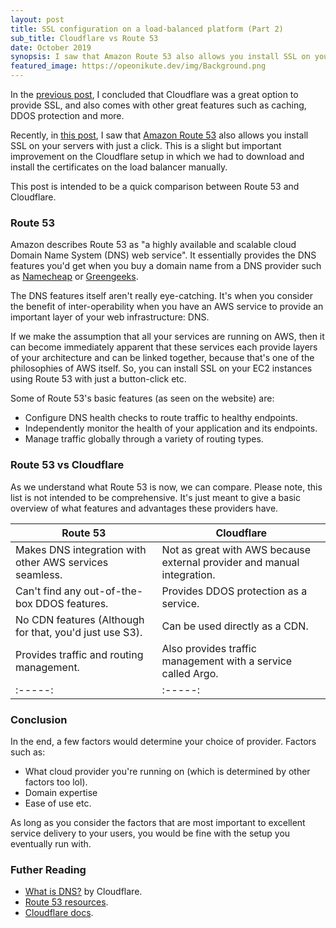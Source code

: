```yaml
---
layout: post
title: SSL configuration on a load-balanced platform (Part 2)
sub_title: Cloudflare vs Route 53
date: October 2019
synopsis: I saw that Amazon Route 53 also allows you install SSL on your servers with just a click. This is a slight but important improvement on the Cloudflare setup in which we had to download and install the certificates on the load balancer manually.
featured_image: https://opeonikute.dev/img/Background.png
---
```


In the [previous post](/posts/SSL-configuration-on-a-load-balanced-platform), I concluded that Cloudflare was a great option to provide SSL, and also comes with other great features such as caching, DDOS protection and more.

Recently, in [this post](https://medium.com/free-code-camp/distributed-systems-when-you-should-build-them-and-how-to-scale-a-step-by-step-guide-37e76a177218), I saw that [Amazon Route 53](https://aws.amazon.com/route53/) also allows you install SSL on your servers with just a click. This is a slight but important improvement on the Cloudflare setup in which we had to download and install the certificates on the load balancer manually. 

This post is intended to be a quick comparison between Route 53 and Cloudflare.

### Route 53

Amazon describes Route 53 as "a highly available and scalable cloud Domain Name System (DNS) web service". It essentially provides the DNS features you'd get when you buy a domain name from a DNS provider such as [Namecheap](http://namecheap.com) or [Greengeeks](http://greengeeks.com). 

The DNS features itself aren't really eye-catching. It's when you consider the benefit of inter-operability when you have an AWS service to provide an important layer of your web infrastructure: DNS. 

If we make the assumption that all your services are running on AWS, then it can become immediately apparent that these services each provide layers of your architecture and can be linked together, because that's one of the philosophies of AWS itself. So, you can install SSL on your EC2 instances using Route 53 with just a button-click etc. 

Some of Route 53's basic features (as seen on the website) are:

- Configure DNS health checks to route traffic to healthy endpoints.
- Independently monitor the health of your application and its endpoints.
- Manage traffic globally through a variety of routing types.
 
### Route 53 vs Cloudflare
As we understand what Route 53 is now, we can compare. Please note, this list is not intended to be comprehensive. It's just meant to give a basic overview of what features and advantages these providers have.


| Route 53 | Cloudflare | 
|-------|--------|
| Makes DNS integration with other AWS services seamless. | Not as great with AWS because external provider and manual integration. | 
| Can't find any out-of-the-box DDOS features. | Provides DDOS protection as a service. | 
| No CDN features (Although for that, you'd just use S3). | Can be used directly as a CDN. |
| Provides traffic and routing management. | Also provides traffic management with a service called Argo. |
:-----:|:-----:

### Conclusion

In the end, a few factors would determine your choice of provider. Factors such as:

- What cloud provider you're running on (which is determined by other factors too lol).
- Domain expertise
- Ease of use etc.

As long as you consider the factors that are most important to excellent service delivery to your users, you would be fine with the setup you eventually run with.

### Futher Reading

- [What is DNS?](https://www.cloudflare.com/learning/dns/what-is-dns/) by Cloudflare.
- [Route 53 resources](https://aws.amazon.com/route53/resources/).
- [Cloudflare docs](https://developers.cloudflare.com/docs/).